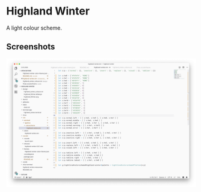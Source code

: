 # Highland Winter
A light colour scheme.
## Screenshots

![vscode](https://raw.githubusercontent.com/mtyn/highland-winter/master/vscode/vscode.png)